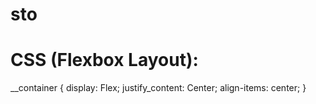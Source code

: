 # sto
# CSS (Flexbox Layout):
__container {
  display: Flex;
  justify_content: Center;
  align-items: center;
}
